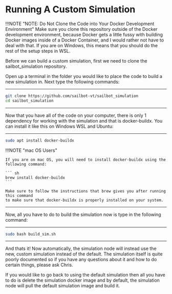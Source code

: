# Running A Custom Simulation


!!!NOTE "NOTE: Do Not Clone the Code into Your Docker Development Environment"
    Make sure you clone this repository outside of the Docker development environment, because Docker gets a little fussy with building Docker images inside of a Docker Container, and I would rather not have to deal with that. If you are on Windows, this means that you should do the rest of the setup steps in WSL.


Before we can build a custom simulation, first we need to clone the sailbot_simulation repository.

Open up a terminal in the folder you would like to place the code to build a new simulation in. Next type the following commands:

------

``` sh
git clone https://github.com/sailbot-vt/sailbot_simulation 
cd sailbot_simulation
```

------


Now that you have all of the code on your computer, there is only 1 dependency for working with the simulation and that is docker-buildx. You can install it like this on Windows WSL and Ubuntu:

-----

``` sh
sudo apt install docker-buildx
```

!!!NOTE "mac OS Users"

    If you are on mac OS, you will need to install docker-buildx using the following command:

    ``` sh
    brew install docker-buildx
    ```

    Make sure to follow the instructions that brew gives you after running this command
    to make sure that docker-buildx is properly installed on your system.
-----  


Now, all you have to do to build the simulation now is type in the following command:

-----

``` sh
sudo bash build_sim.sh
```

-----

And thats it! Now automatically, the simulation node will instead use the new, custom simulation instead of the default. The simulation itself is quite poorly documented so if you have any questions about it and how to do certain things, please ask Chris.

If you would like to go back to using the default simulation then all you have to do is delete the simulation docker image and by default, the simulation node will pull the default simulation image and build it.
